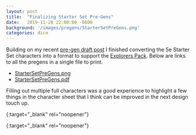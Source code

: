 ```yaml
---
layout: post
title:  "Finalizing Starter Set Pre-Gens"
date:   2019-11-28 22:00:00 -0600
background: '/images/pregens/StarterSetPreGens.png'
categories: dice
---
```


Building on my recent [pre-gen draft post](/dice/2019/11/15/building-pregens-video.html) I finished converting the 5e Starter Set characters into a format to support the [Explorers Pack](/explorerspack). Below are links to all the pregens in a single file to print.

- [StarterSetPreGens.png][sspg-png]
- [StarterSetPreGens.pdf][sspg-pdf]

Filling out multiple full characters was a good experience to highlight a few things in the character sheet that I think can be improved in the next design touch up. 

[sspg-png]: /images/pregens/StarterSetPreGens.png
{:target="_blank" rel="noopener"}

[sspg-pdf]: /images/pregens/StarterSetPreGens.pdf
{:target="_blank" rel="noopener"}
